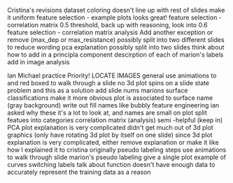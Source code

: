 

Cristina's revisions
    dataset
        coloring doesn't line up with rest of slides
        make it uniform
    feature selection - example plots
        looks great!
    feature selection - correlation matrix
        0.5 threshold, back up with reasoning, look into 0.6
    feature selection - correlation matrix analysis
        Add another exception or remove (max_dep or max_resistance)
        possibly split into two different slides to reduce wording
    pca explanation
        possibly split into two slides
        think about how to add in a principla component descirption of each of marion's labels
    add in image analysis

Ian Michael practice
    Priority! LOCATE IMAGES
    general
        use animations to and red boxed to walk through a slide
        no 3d plot spins on a slide
        state problem and this as a solution
        add slide nums
    marions surface classifications
        make it more obvious plot is associated to surface name (gray background)
        write out fill names like bubbly
    feature engineering
        ian asked why these
        it's a lot to look at, and names are small on plot
        split featues into categories
    correlation matrix (analysis) semi -helpful (keep in)
    PCA plot
        explanation is very complicated
        didn't get much out of 3d plot graphics (only have rotating 3d plot by itself on one slide)
        since 3d plot explanation is very complicated, either remove explanation or make it like how I explained it to cristina originally
    pseudo labeling steps
        use animations to walk through slide
    marion's pseudo labeling
        give a single plot example of curves switching labels
        talk about function doesn't have enough data to accurately represent the training data as a reason
    
    
    